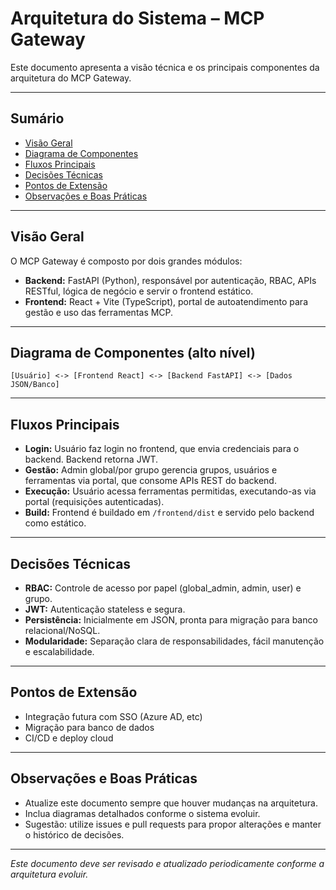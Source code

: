 # Arquitetura do Sistema – MCP Gateway

Este documento apresenta a visão técnica e os principais componentes da arquitetura do MCP Gateway.

---

## Sumário
- [Visão Geral](#visão-geral)
- [Diagrama de Componentes](#diagrama-de-componentes)
- [Fluxos Principais](#fluxos-principais)
- [Decisões Técnicas](#decisões-técnicas)
- [Pontos de Extensão](#pontos-de-extensão)
- [Observações e Boas Práticas](#observações-e-boas-práticas)

---

## Visão Geral
O MCP Gateway é composto por dois grandes módulos:
- **Backend:** FastAPI (Python), responsável por autenticação, RBAC, APIs RESTful, lógica de negócio e servir o frontend estático.
- **Frontend:** React + Vite (TypeScript), portal de autoatendimento para gestão e uso das ferramentas MCP.

---

## Diagrama de Componentes (alto nível)
```text
[Usuário] <-> [Frontend React] <-> [Backend FastAPI] <-> [Dados JSON/Banco]
```

---

## Fluxos Principais
- **Login:** Usuário faz login no frontend, que envia credenciais para o backend. Backend retorna JWT.
- **Gestão:** Admin global/por grupo gerencia grupos, usuários e ferramentas via portal, que consome APIs REST do backend.
- **Execução:** Usuário acessa ferramentas permitidas, executando-as via portal (requisições autenticadas).
- **Build:** Frontend é buildado em `/frontend/dist` e servido pelo backend como estático.

---

## Decisões Técnicas
- **RBAC:** Controle de acesso por papel (global_admin, admin, user) e grupo.
- **JWT:** Autenticação stateless e segura.
- **Persistência:** Inicialmente em JSON, pronta para migração para banco relacional/NoSQL.
- **Modularidade:** Separação clara de responsabilidades, fácil manutenção e escalabilidade.

---

## Pontos de Extensão
- Integração futura com SSO (Azure AD, etc)
- Migração para banco de dados
- CI/CD e deploy cloud

---

## Observações e Boas Práticas
- Atualize este documento sempre que houver mudanças na arquitetura.
- Inclua diagramas detalhados conforme o sistema evoluir.
- Sugestão: utilize issues e pull requests para propor alterações e manter o histórico de decisões.

---

*Este documento deve ser revisado e atualizado periodicamente conforme a arquitetura evoluir.*
